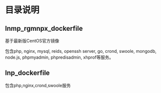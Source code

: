 目录说明
=================


## lnmp_rgmnpx_dockerfile

基于最新版CentOS官方镜像

包含php, nginx, mysql, reids, openssh server, go, crond, swoole, mongodb, node.js, phpmyadmin, phpredisadmin, xhprof等服务。


## lnp_dockerfile

包含php,nginx,crond,swoole服务


   
